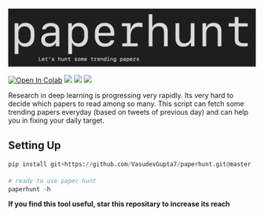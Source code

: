 <p align="center">
    <img src="assets/paperhunt.png">
</p>

[![Open In Colab](https://colab.research.google.com/assets/colab-badge.svg)](https://colab.research.google.com/github/VasudevGupta7/paperhunt/blob/dev/paperhunt.ipynb)
![](https://img.shields.io/github/license/vasudevgupta7/paperhunt)
![](https://img.shields.io/github/forks/vasudevgupta7/paperhunt?style=social)
![](https://img.shields.io/github/stars/vasudevgupta7/paperhunt?style=social)

Research in deep learning is progressing very rapidly. Its very hard to decide which papers to read among so many. This script can fetch some trending papers everyday (based on tweets of previous day) and can help you in fixing your daily target.

## Setting Up

```python
pip install git+https://github.com/VasudevGupta7/paperhunt.git@master

# ready to use paper hunt
paperhunt -h
```

**If you find this tool useful, star this repositary to increase its reach**
